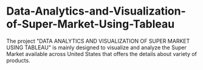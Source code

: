 # Data-Analytics-and-Visualization-of-Super-Market-Using-Tableau
The project "DATA ANALYTICS AND VISUALIZATION OF SUPER MARKET USING TABLEAU" is mainly designed to visualize and analyze the Super Market available across United States that offers the details about variety of products.
